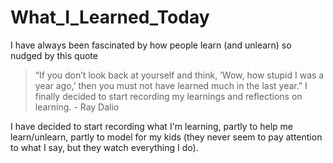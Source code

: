 # What_I_Learned_Today
I have always been fascinated by how people learn (and unlearn) so nudged by this quote 
>“If you don’t look back at yourself and think, ‘Wow, how stupid I was a year ago,’ then you must not have learned much in the last year.” 
>I finally decided to start recording my learnings and reflections on learning. - Ray Dalio

I have decided to start recording what I'm learning, partly to help me learn/unlearn, partly to model for my kids (they never seem to pay attention to what I say, but they watch everything I do).
